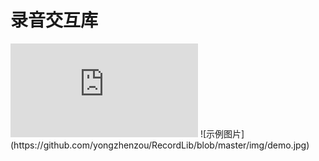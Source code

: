 # 录音交互库
<iframe src="https://github.com/yongzhenzou/RecordLib/blob/master/img/demo.mp4" scrolling="no" border="0" frameborder="no" framespacing="0" allowfullscreen="true"> </iframe>
![示例图片](https://github.com/yongzhenzou/RecordLib/blob/master/img/demo.jpg)
